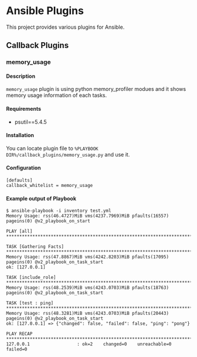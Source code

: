 # Ansible Plugins

This project provides various plugins for Ansible.

## Callback Plugins

### memory_usage

#### Description

`memory_usage` plugin is using python memory_profiler modues and it shows memory usage information of each tasks.

#### Requirements

- psutil==5.4.5

#### Installation

You can locate plugin file to `%PLAYBOOK DIR%/callback_plugins/memory_usage.py` and use it.

#### Configuration

```
[defaults]
callback_whitelist = memory_usage
```

#### Example output of Playbook

```
$ ansible-playbook -i inventory test.yml
Memory Usage: rss(46.4727)MiB vms(4237.7969)MiB pfaults(16557) pageins(0) @v2_playbook_on_start

PLAY [all] ******************************************************************************************

TASK [Gathering Facts] ******************************************************************************
Memory Usage: rss(47.8867)MiB vms(4242.8203)MiB pfaults(17095) pageins(0) @v2_playbook_on_task_start
ok: [127.0.0.1]

TASK [include_role] *********************************************************************************
Memory Usage: rss(48.2539)MiB vms(4243.0703)MiB pfaults(18763) pageins(0) @v2_playbook_on_task_start

TASK [test : ping] **********************************************************************************
Memory Usage: rss(48.3281)MiB vms(4243.0703)MiB pfaults(20443) pageins(0) @v2_playbook_on_task_start
ok: [127.0.0.1] => {"changed": false, "failed": false, "ping": "pong"}

PLAY RECAP ******************************************************************************************
127.0.0.1                  : ok=2    changed=0    unreachable=0    failed=0
```
